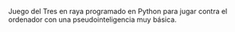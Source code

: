 Juego del Tres en raya programado en Python para jugar contra el ordenador con una pseudointeligencia muy básica.
